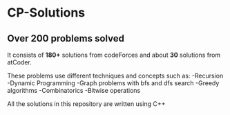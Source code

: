 # CP-Solutions

## Over 200 problems solved

 It consists of **180+** solutions from codeForces and about **30** solutions from atCoder. 
 
 These problems use different techniques and concepts such as:
 -Recursion
 -Dynamic Programming
 -Graph problems with bfs and dfs search
 -Greedy algorithms
 -Combinatorics
 -Bitwise operations
 
 All the solutions in this repository are written using C++
